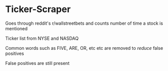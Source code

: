 # Ticker-Scraper
Goes through reddit's r/wallstreetbets and counts number of time a stock is mentioned

Ticker list from NYSE and NASDAQ

Common words such as FIVE, ARE, OR, etc etc are removed to *reduce* false positives

False positives are still present
